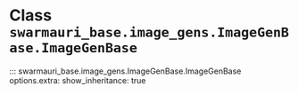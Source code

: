# Class `swarmauri_base.image_gens.ImageGenBase.ImageGenBase`

::: swarmauri_base.image_gens.ImageGenBase.ImageGenBase
    options.extra:
      show_inheritance: true


